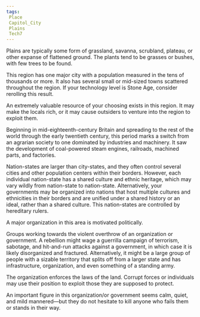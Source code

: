 ```yaml
---
tags:
 Place
 Capitol_City
 Plains
 Tech7
---
```

Plains are typically some form of grassland, savanna, scrubland, plateau, or other expanse of flattened ground. The plants tend to be grasses or bushes, with few trees to be found.

This region has one major city with a population measured in the tens of thousands or more. It also has several small or mid-sized towns scattered throughout the region. If your technology level is Stone Age, consider rerolling this result.

An extremely valuable resource of your choosing exists in this region. It may make the locals rich, or it may cause outsiders to venture into the region to exploit them.

Beginning in mid-eighteenth-century Britain and spreading to the rest of the world through the early twentieth century, this period marks a switch from an agrarian society to one dominated by industries and machinery. It saw the development of coal-powered steam engines, railroads, machined parts, and factories.

Nation-states are larger than city-states, and they often control several cities and other population centers within their borders. However, each individual nation-state has a shared culture and ethnic heritage, which may vary wildly from nation-state to nation-state. Alternatively, your governments may be organized into nations that host multiple cultures and ethnicities in their borders and are unified under a shared history or an ideal, rather than a shared culture. This nation-states are controlled by hereditary rulers. 

A major organization in this area is motivated politically.

Groups working towards the violent overthrow of an organization or government. A rebellion might wage a guerrilla campaign of terrorism, sabotage, and hit-and-run attacks against a government, in which case it is likely disorganized and fractured. Alternatively, it might be a large group of people with a sizable territory that splits off from a larger state and has infrastructure, organization, and even something of a standing army.

The organization enforces the laws of the land. Corrupt forces or individuals may use their position to exploit those they are supposed to protect.

An important figure in this organization/or government seems calm, quiet, and mild mannered—but they do not hesitate to kill anyone who fails them or stands in their way.